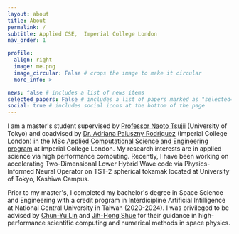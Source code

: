 ```yaml
---
layout: about
title: About
permalink: /
subtitle: Applied CSE,  Imperial College London
nav_order: 1

profile:
  align: right
  image: me.png
  image_circular: False # crops the image to make it circular
  more_info: >

news: false # includes a list of news items
selected_papers: False # includes a list of papers marked as "selected={true}"
social: true # includes social icons at the bottom of the page
---
```

I am a master's student supervised by [Professor Naoto Tsujii](https://fusion.k.u-tokyo.ac.jp/index_e.html) (University of Tokyo) and coadvised by [Dr. Adriana Paluszny Rodriguez](https://profiles.imperial.ac.uk/apaluszn/about) (Imperial College London) in the MSc [Applied Computational Science and Engineering program](https://www.imperial.ac.uk/study/courses/postgraduate-taught/applied-computational-science/) at Imperial College London. My research interests are in applied science via high performance computing. Recently, I have been working on accelerating Two-Dimensional Lower Hybrid Wave code via Physics-Informed Neural Operator on TST-2 spherical tokamak located at University of Tokyo, Kashiwa Campus.

Prior to my master's, I completed my bachelor's degree in Space Science and Engineering with a credit program in Interdicipline Artificial Intilligence at National Central University in Taiwan (2020-2024). I was privileged to be advised by [Chun-Yu Lin](https://sites.google.com/site/lincytw/) and [Jih-Hong Shue](https://scholars.ncu.edu.tw/en/persons/jih-hong-shue) for their guidance in high-performance scientific computing and numerical methods in space physics.
